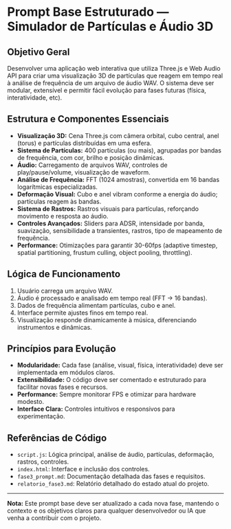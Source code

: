 # Prompt Base Estruturado — Simulador de Partículas e Áudio 3D

## Objetivo Geral
Desenvolver uma aplicação web interativa que utiliza Three.js e Web Audio API para criar uma visualização 3D de partículas que reagem em tempo real à análise de frequência de um arquivo de áudio WAV. O sistema deve ser modular, extensível e permitir fácil evolução para fases futuras (física, interatividade, etc).

## Estrutura e Componentes Essenciais
- **Visualização 3D:** Cena Three.js com câmera orbital, cubo central, anel (torus) e partículas distribuídas em uma esfera.
- **Sistema de Partículas:** 400 partículas (ou mais), agrupadas por bandas de frequência, com cor, brilho e posição dinâmicas.
- **Áudio:** Carregamento de arquivos WAV, controles de play/pause/volume, visualização de waveform.
- **Análise de Frequência:** FFT (1024 amostras), convertida em 16 bandas logarítmicas especializadas.
- **Deformação Visual:** Cubo e anel vibram conforme a energia do áudio; partículas reagem às bandas.
- **Sistema de Rastros:** Rastros visuais para partículas, reforçando movimento e resposta ao áudio.
- **Controles Avançados:** Sliders para ADSR, intensidade por banda, suavização, sensibilidade a transientes, rastros, tipo de mapeamento de frequência.
- **Performance:** Otimizações para garantir 30-60fps (adaptive timestep, spatial partitioning, frustum culling, object pooling, throttling).

## Lógica de Funcionamento
1. Usuário carrega um arquivo WAV.
2. Áudio é processado e analisado em tempo real (FFT → 16 bandas).
3. Dados de frequência alimentam partículas, cubo e anel.
4. Interface permite ajustes finos em tempo real.
5. Visualização responde dinamicamente à música, diferenciando instrumentos e dinâmicas.

## Princípios para Evolução
- **Modularidade:** Cada fase (análise, visual, física, interatividade) deve ser implementada em módulos claros.
- **Extensibilidade:** O código deve ser comentado e estruturado para facilitar novas fases e recursos.
- **Performance:** Sempre monitorar FPS e otimizar para hardware modesto.
- **Interface Clara:** Controles intuitivos e responsivos para experimentação.

## Referências de Código
- `script.js`: Lógica principal, análise de áudio, partículas, deformação, rastros, controles.
- `index.html`: Interface e inclusão dos controles.
- `fase3_prompt.md`: Documentação detalhada das fases e requisitos.
- `relatorio_fase3.md`: Relatório detalhado do estado atual do projeto.

---

**Nota:** Este prompt base deve ser atualizado a cada nova fase, mantendo o contexto e os objetivos claros para qualquer desenvolvedor ou IA que venha a contribuir com o projeto.
